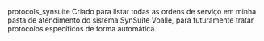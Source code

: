 protocols_synsuite
Criado para listar todas as ordens de serviço em minha pasta de atendimento do sistema SynSuite Voalle, para futuramente tratar protocolos específicos de forma automática.
